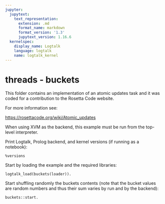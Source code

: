 ```yaml
---
jupyter:
  jupytext:
    text_representation:
      extension: .md
      format_name: markdown
      format_version: '1.3'
      jupytext_version: 1.16.6
  kernelspec:
    display_name: Logtalk
    language: logtalk
    name: logtalk_kernel
---
```


<!--
________________________________________________________________________

This file is part of Logtalk <https://logtalk.org/>  
SPDX-FileCopyrightText: 1998-2025 Paulo Moura <pmoura@logtalk.org>  
SPDX-License-Identifier: Apache-2.0

Licensed under the Apache License, Version 2.0 (the "License");
you may not use this file except in compliance with the License.
You may obtain a copy of the License at

    http://www.apache.org/licenses/LICENSE-2.0

Unless required by applicable law or agreed to in writing, software
distributed under the License is distributed on an "AS IS" BASIS,
WITHOUT WARRANTIES OR CONDITIONS OF ANY KIND, either express or implied.
See the License for the specific language governing permissions and
limitations under the License.
________________________________________________________________________
-->

# threads - buckets

This folder contains an implementation of an atomic updates task and it
was coded for a contribution to the Rosetta Code website.

For more information see:

https://rosettacode.org/wiki/Atomic_updates

When using XVM as the backend, this example must be run from the top-level
interpreter.

Print Logtalk, Prolog backend, and kernel versions (if running as a notebook):

```logtalk
%versions
```

Start by loading the example and the required libraries:

```logtalk
logtalk_load(buckets(loader)).
```

Start shuffling randomly the buckets contents (note that the bucket
values are random numbers and thus their sum varies by run and by the
backend):

```logtalk
buckets::start.
```

<!--
Sum of all bucket values: 52

[4,6,9,5,3,5,9,7,4,0]
[4,7,6,3,7,5,6,7,4,3]
[7,5,5,4,1,6,9,3,2,10]
[9,4,4,1,4,3,5,8,7,7]
[8,6,6,4,3,3,7,5,1,9]
[4,3,7,0,11,6,5,3,7,6]
[7,2,14,3,3,3,2,5,4,9]
[0,7,7,1,8,8,2,7,6,6]
[6,7,2,3,6,9,0,8,6,5]
[3,18,5,4,10,2,1,2,4,3]

true.
-->
